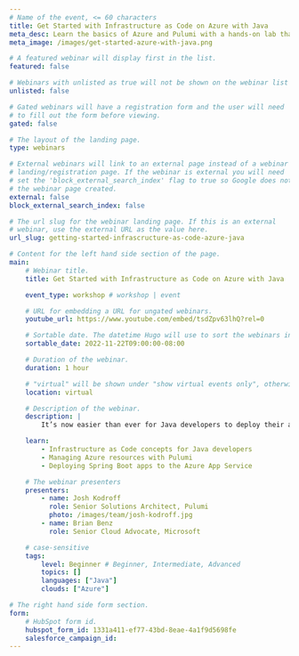 ```yaml
---
# Name of the event, <= 60 characters
title: Get Started with Infrastructure as Code on Azure with Java
meta_desc: Learn the basics of Azure and Pulumi with a hands-on lab that will take you from deploying a simple static website to deploying a Spring Boot application.
meta_image: /images/get-started-azure-with-java.png

# A featured webinar will display first in the list.
featured: false

# Webinars with unlisted as true will not be shown on the webinar list
unlisted: false

# Gated webinars will have a registration form and the user will need
# to fill out the form before viewing.
gated: false

# The layout of the landing page.
type: webinars

# External webinars will link to an external page instead of a webinar
# landing/registration page. If the webinar is external you will need
# set the 'block_external_search_index' flag to true so Google does not index
# the webinar page created.
external: false
block_external_search_index: false

# The url slug for the webinar landing page. If this is an external
# webinar, use the external URL as the value here.
url_slug: getting-started-infrascructure-as-code-azure-java

# Content for the left hand side section of the page.
main:
    # Webinar title.
    title: Get Started with Infrastructure as Code on Azure with Java

    event_type: workshop # workshop | event

    # URL for embedding a URL for ungated webinars.
    youtube_url: https://www.youtube.com/embed/tsdZpv63lhQ?rel=0

    # Sortable date. The datetime Hugo will use to sort the webinars in date order.
    sortable_date: 2022-11-22T09:00:00-08:00

    # Duration of the webinar.
    duration: 1 hour

    # "virtual" will be shown under "show virtual events only", otherwise shown as City, State (seattle, wa)
    location: virtual

    # Description of the webinar.
    description: |
        It’s now easier than ever for Java developers to deploy their apps to Microsoft Azure using Pulumi and Java. In this session, we’ll teach you the basics of Azure and Pulumi with hands-on labs that will take you from deploying a simple static website to deploying a Spring Boot application to the Azure App Service.

    learn:
        - Infrastructure as Code concepts for Java developers
        - Managing Azure resources with Pulumi
        - Deploying Spring Boot apps to the Azure App Service

    # The webinar presenters
    presenters:
        - name: Josh Kodroff
          role: Senior Solutions Architect, Pulumi
          photo: /images/team/josh-kodroff.jpg
        - name: Brian Benz
          role: Senior Cloud Advocate, Microsoft

    # case-sensitive
    tags:
        level: Beginner # Beginner, Intermediate, Advanced
        topics: []
        languages: ["Java"]
        clouds: ["Azure"]

# The right hand side form section.
form:
    # HubSpot form id.
    hubspot_form_id: 1331a411-ef77-43bd-8eae-4a1f9d5698fe
    salesforce_campaign_id: 
---
```

